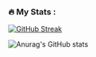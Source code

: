 ### :fire: My Stats :

[![GitHub Streak](https://streak-stats.demolab.com?user=Hieronius&theme=dark)](https://git.io/streak-stats)

![Anurag's GitHub stats](https://github-readme-stats.vercel.app/api?username=Hieronius_icons=true&theme=radical)
